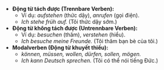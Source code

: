 - **Động từ tách được (Trennbare Verben):**
    - Ví dụ: _aufstehen_ (thức dậy), _anrufen_ (gọi điện).
    - _Ich stehe früh auf._ (Tôi thức dậy sớm.)
- **Động từ không tách được (Untrennbare Verben):**
    - Ví dụ: _besuchen_ (thăm), _verstehen_ (hiểu).
    - _Ich besuche meine Freunde._ (Tôi thăm bạn bè của tôi.)
- **Modalverben (Động từ khuyết thiếu):**
    - _können, müssen, wollen, dürfen, sollen, mögen._
    - _Ich kann Deutsch sprechen._ (Tôi có thể nói tiếng Đức.)
